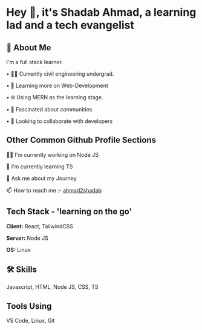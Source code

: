 # Hey 👋, it's Shadab Ahmad, a learning lad and a tech evangelist

## 🚀 About Me

I'm a full stack learner.

• 👨‍💻 Currently civil engineering undergrad.

• 🌱 Learning more on Web-Development

• 🌐 Using MERN as the learning stage.

• 👥 Fascinated about communities

• 🤝 Looking to collaborate with developers

## Other Common Github Profile Sections

👩‍💻 I'm currently working on Node JS

🧠 I'm currently learning TS

💬 Ask me about my Journey

📫 How to reach me :- [ahmad2shadab](https://github.com/ahmad2shadab)

## Tech Stack - 'learning on the go'

**Client:** React, TailwindCSS

**Server:** Node JS

**OS:** Linux

## 🛠 Skills

Javascript, HTML, Node JS, CSS, TS

## Tools Using

VS Code, Linux, Git
